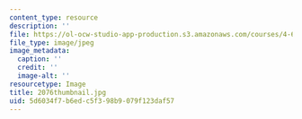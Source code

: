 ```yaml
---
content_type: resource
description: ''
file: https://ol-ocw-studio-app-production.s3.amazonaws.com/courses/4-614-religious-architecture-and-islamic-cultures-fall-2002/5d6034f7b6edc5f398b9079f123daf57_2076thumbnail.jpg
file_type: image/jpeg
image_metadata:
  caption: ''
  credit: ''
  image-alt: ''
resourcetype: Image
title: 2076thumbnail.jpg
uid: 5d6034f7-b6ed-c5f3-98b9-079f123daf57
---
```

